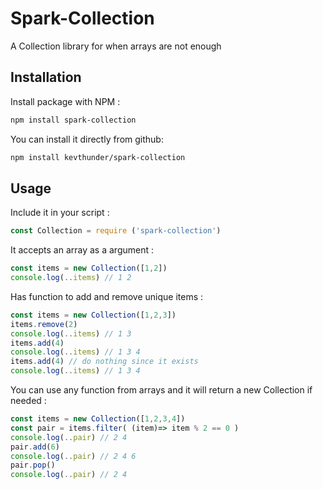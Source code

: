 # Spark-Collection

A Collection library for when arrays are not enough

## Installation

Install package with NPM :
```sh
npm install spark-collection
```

You can install it directly from github:
```sh
npm install kevthunder/spark-collection
```

## Usage

Include it in your script :
```js
const Collection = require ('spark-collection')
```

It accepts an array as a argument :
```js
const items = new Collection([1,2])
console.log(..items) // 1 2
```

Has function to add and remove unique items :
```js
const items = new Collection([1,2,3])
items.remove(2)
console.log(..items) // 1 3
items.add(4)
console.log(..items) // 1 3 4
items.add(4) // do nothing since it exists
console.log(..items) // 1 3 4
```

You can use any function from arrays and it will return a new Collection if needed :
```js
const items = new Collection([1,2,3,4])
const pair = items.filter( (item)=> item % 2 == 0 )
console.log(..pair) // 2 4
pair.add(6)
console.log(..pair) // 2 4 6
pair.pop()
console.log(..pair) // 2 4
```